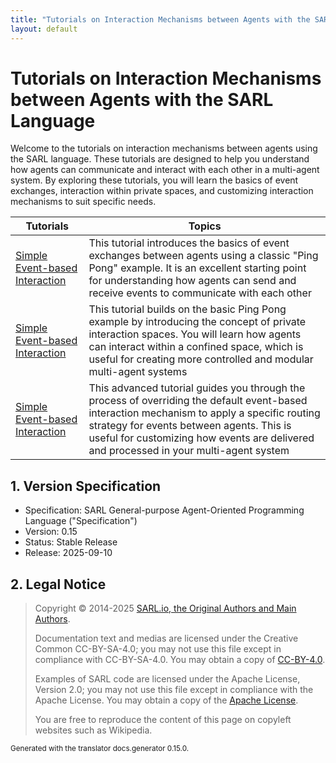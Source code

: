 ```yaml
---
title: "Tutorials on Interaction Mechanisms between Agents with the SARL Language"
layout: default
---
```


# Tutorials on Interaction Mechanisms between Agents with the SARL Language

Welcome to the tutorials on interaction mechanisms between agents using the SARL language. These tutorials are designed to help you understand how agents can communicate and interact with each other in a multi-agent system. By exploring these tutorials, you will learn the basics of event exchanges, interaction within private spaces, and customizing interaction mechanisms to suit specific needs.


| Tutorials | Topics |
|----------|-------|
| [Simple Event-based Interaction](./PingPong.html) | This tutorial introduces the basics of event exchanges between agents using a classic "Ping Pong" example. It is an excellent starting point for understanding how agents can send and receive events to communicate with each other |
| [Simple Event-based Interaction](./PingPongSpace.html) | This tutorial builds on the basic Ping Pong example by introducing the concept of private interaction spaces. You will learn how agents can interact within a confined space, which is useful for creating more controlled and modular multi-agent systems |
| [Simple Event-based Interaction](./EventBusOverrideWithCapacity.html) | This advanced tutorial guides you through the process of overriding the default event-based interaction mechanism to apply a specific routing strategy for events between agents. This is useful for customizing how events are delivered and processed in your multi-agent system |

## 1. Version Specification

* Specification: SARL General-purpose Agent-Oriented Programming Language ("Specification")
* Version: 0.15
* Status: Stable Release
* Release: 2025-09-10

## 2. Legal Notice

> Copyright &copy; 2014-2025 [SARL.io, the Original Authors and Main Authors](http://www.sarl.io/about/index.html).
>
> Documentation text and medias are licensed under the Creative Common CC-BY-SA-4.0;
> you may not use this file except in compliance with CC-BY-SA-4.0.
> You may obtain a copy of [CC-BY-4.0](https://creativecommons.org/licenses/by-sa/4.0/deed.en).
>
> Examples of SARL code are licensed under the Apache License, Version 2.0;
> you may not use this file except in compliance with the Apache License.
> You may obtain a copy of the [Apache License](http://www.apache.org/licenses/LICENSE-2.0).
>
> You are free to reproduce the content of this page on copyleft websites such as Wikipedia.

<small>Generated with the translator docs.generator 0.15.0.</small>
